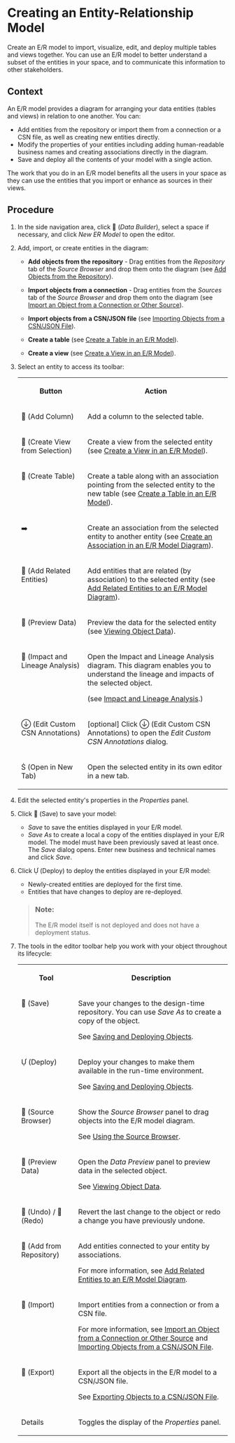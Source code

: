 <!-- loioa91c042549fb497384e756d5f5c71fde -->

<link rel="stylesheet" type="text/css" href="css/sap-icons.css"/>

# Creating an Entity-Relationship Model

Create an E/R model to import, visualize, edit, and deploy multiple tables and views together. You can use an E/R model to better understand a subset of the entities in your space, and to communicate this information to other stakeholders.



## Context

An E/R model provides a diagram for arranging your data entities \(tables and views\) in relation to one another. You can:

-   Add entities from the repository or import them from a connection or a CSN file, as well as creating new entities directly.
-   Modify the properties of your entities including adding human-readable business names and creating associations directly in the diagram.
-   Save and deploy all the contents of your model with a single action.

The work that you do in an E/R model benefits all the users in your space as they can use the entities that you import or enhance as sources in their views.



## Procedure

1.  In the side navigation area, click <span class="FPA-icons-V3"></span> \(*Data Builder*\), select a space if necessary, and click *New ER Model* to open the editor.

2.  Add, import, or create entities in the diagram:

    -   **Add objects from the repository** - Drag entities from the *Repository* tab of the *Source Browser* and drop them onto the diagram \(see [Add Objects from the Repository](add-objects-from-the-repository-13fcecd.md)\).

    -   **Import objects from a connection** - Drag entities from the *Sources* tab of the *Source Browser* and drop them onto the diagram \(see [Import an Object from a Connection or Other Source](import-an-object-from-a-connection-or-other-source-3e6f8f2.md)\).
    -   **Import objects from a CSN/JSON file** \(see [Importing Objects from a CSN/JSON File](Creating-Finding-Sharing-Objects/importing-objects-from-a-csn-json-file-23599e6.md)\).
    -   **Create a table** \(see [Create a Table in an E/R Model](create-a-table-in-an-e-r-model-3939414.md)\).
    -   **Create a view** \(see [Create a View in an E/R Model](create-a-view-in-an-e-r-model-9e547d1.md)\).

3.  Select an entity to access its toolbar:


    <table>
    <tr>
    <th valign="top">

    Button
    
    </th>
    <th valign="top">

    Action
    
    </th>
    </tr>
    <tr>
    <td valign="top">
    
    <span class="FPA-icons-V3"></span> \(Add Column\) 
    
    </td>
    <td valign="top">
    
    Add a column to the selected table.
    
    </td>
    </tr>
    <tr>
    <td valign="top">
    
    <span class="FPA-icons-V3"></span> \(Create View from Selection\)
    
    </td>
    <td valign="top">
    
    Create a view from the selected entity \(see [Create a View in an E/R Model](create-a-view-in-an-e-r-model-9e547d1.md)\).
    
    </td>
    </tr>
    <tr>
    <td valign="top">
    
    <span class="FPA-icons-V3"></span> \(Create Table\)
    
    </td>
    <td valign="top">
    
    Create a table along with an association pointing from the selected entity to the new table \(see [Create a Table in an E/R Model](create-a-table-in-an-e-r-model-3939414.md)\).
    
    </td>
    </tr>
    <tr>
    <td valign="top">
    
    :arrow_right:
    
    </td>
    <td valign="top">
    
    Create an association from the selected entity to another entity \(see [Create an Association in an E/R Model Diagram](create-an-association-in-an-e-r-model-diagram-82e6869.md)\).
    
    </td>
    </tr>
    <tr>
    <td valign="top">
    
    <span class="FPA-icons-V3"></span> \(Add Related Entities\)
    
    </td>
    <td valign="top">
    
    Add entities that are related \(by association\) to the selected entity \(see [Add Related Entities to an E/R Model Diagram](add-related-entities-to-an-e-r-model-diagram-bbde0a7.md)\).
    
    </td>
    </tr>
    <tr>
    <td valign="top">
    
    <span class="FPA-icons-V3"></span> \(Preview Data\)
    
    </td>
    <td valign="top">
    
    Preview the data for the selected entity \(see [Viewing Object Data](viewing-object-data-b338e4a.md)\).
    
    </td>
    </tr>
    <tr>
    <td valign="top">
    
    <span class="FPA-icons-V3"></span> \(Impact and Lineage Analysis\)
    
    </td>
    <td valign="top">
    
    Open the Impact and Lineage Analysis diagram. This diagram enables you to understand the lineage and impacts of the selected object. 

    \(see [Impact and Lineage Analysis](impact-and-lineage-analysis-9da4892.md).\)
    
    </td>
    </tr>
    <tr>
    <td valign="top">
    
    <span class="SAP-icons-V5"></span> \(Edit Custom CSN Annotations\)
    
    </td>
    <td valign="top">
    
    \[optional\] Click <span class="SAP-icons-V5"></span> \(Edit Custom CSN Annotations\) to open the *Edit Custom CSN Annotations* dialog. 
    
    </td>
    </tr>
    <tr>
    <td valign="top">
    
    <span class="SAP-icons-V5"></span> \(Open in New Tab\)
    
    </td>
    <td valign="top">
    
    Open the selected entity in its own editor in a new tab.
    
    </td>
    </tr>
    </table>
    
4.  Edit the selected entity's properties in the *Properties* panel.

5.  Click <span class="FPA-icons-V3"></span> \(Save\) to save your model:

    -   *Save* to save the entities displayed in your E/R model.
    -   *Save As* to create a local a copy of the entities displayed in your E/R model. The model must have been previously saved at least once. The *Save* dialog opens. Enter new business and technical names and click *Save*.

6.  Click <span class="SAP-icons-V5"></span> \(Deploy\) to deploy the entities displayed in your E/R model:

    -   Newly-created entities are deployed for the first time.
    -   Entities that have changes to deploy are re-deployed.

    > ### Note:  
    > The E/R model itself is not deployed and does not have a deployment status.

7.  The tools in the editor toolbar help you work with your object throughout its lifecycle:


    <table>
    <tr>
    <th valign="top">

    Tool
    
    </th>
    <th valign="top">

    Description
    
    </th>
    </tr>
    <tr>
    <td valign="top">
    
    <span class="FPA-icons-V3"></span> \(Save\)
    
    </td>
    <td valign="top">
    
    Save your changes to the design-time repository. You can use *Save As* to create a copy of the object. 

    See [Saving and Deploying Objects](saving-and-deploying-objects-7c0b560.md).
    
    </td>
    </tr>
    <tr>
    <td valign="top">
    
    <span class="SAP-icons-V5"></span> \(Deploy\)
    
    </td>
    <td valign="top">
    
    Deploy your changes to make them available in the run-time environment.

    See [Saving and Deploying Objects](saving-and-deploying-objects-7c0b560.md).
    
    </td>
    </tr>
    <tr>
    <td valign="top">
    
    <span class="FPA-icons-V3"></span> \(Source Browser\)
    
    </td>
    <td valign="top">
    
    Show the *Source Browser* panel to drag objects into the E/R model diagram. 

    See [Using the Source Browser](using-the-source-browser-7d2b21d.md).
    
    </td>
    </tr>
    <tr>
    <td valign="top">
    
    <span class="FPA-icons-V3"></span> \(Preview Data\)
    
    </td>
    <td valign="top">
    
    Open the *Data Preview* panel to preview data in the selected object.

    See [Viewing Object Data](viewing-object-data-b338e4a.md).
    
    </td>
    </tr>
    <tr>
    <td valign="top">
    
    <span class="FPA-icons-V3"></span> \(Undo\) / <span class="FPA-icons-V3"></span> \(Redo\)
    
    </td>
    <td valign="top">
    
    Revert the last change to the object or redo a change you have previously undone.
    
    </td>
    </tr>
    <tr>
    <td valign="top">
    
    <span class="FPA-icons-V3"></span> \(Add from Repository\)
    
    </td>
    <td valign="top">
    
    Add entities connected to your entity by associations.

    For more information, see [Add Related Entities to an E/R Model Diagram](add-related-entities-to-an-e-r-model-diagram-bbde0a7.md).
    
    </td>
    </tr>
    <tr>
    <td valign="top">
    
    <span class="FPA-icons-V3"></span> \(Import\)
    
    </td>
    <td valign="top">
    
    Import entities from a connection or from a CSN file.

    For more information, see [Import an Object from a Connection or Other Source](import-an-object-from-a-connection-or-other-source-3e6f8f2.md) and [Importing Objects from a CSN/JSON File](Creating-Finding-Sharing-Objects/importing-objects-from-a-csn-json-file-23599e6.md).
    
    </td>
    </tr>
    <tr>
    <td valign="top">
    
    <span class="FPA-icons-V3"></span> \(Export\)
    
    </td>
    <td valign="top">
    
    Export all the objects in the E/R model to a CSN/JSON file. 

    See [Exporting Objects to a CSN/JSON File](Creating-Finding-Sharing-Objects/exporting-objects-to-a-csn-json-file-3916101.md).
    
    </td>
    </tr>
    <tr>
    <td valign="top">
    
    Details
    
    </td>
    <td valign="top">
    
    Toggles the display of the *Properties* panel.
    
    </td>
    </tr>
    </table>
    

